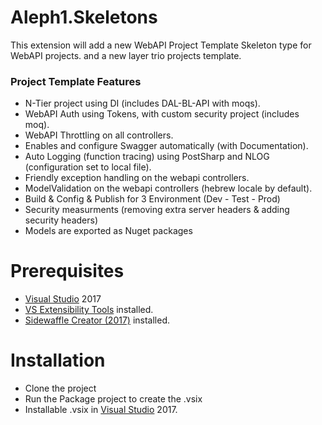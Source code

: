 # Aleph1.Skeletons
This extension will add a new WebAPI Project Template Skeleton type for WebAPI projects.
and a new layer trio projects template.

### Project Template Features
* N-Tier project using DI (includes DAL-BL-API with moqs).
* WebAPI Auth using Tokens, with custom security project (includes moq).
* WebAPI Throttling on all controllers.
* Enables and configure Swagger automatically (with Documentation).
* Auto Logging (function tracing) using PostSharp and NLOG (configuration set to local file).
* Friendly exception handling on the webapi controllers.
* ModelValidation on the webapi controllers (hebrew locale by default).
* Build & Config & Publish for 3 Environment (Dev - Test - Prod)
* Security measurments (removing extra server headers & adding security headers)
* Models are exported as Nuget packages

# Prerequisites
* [Visual Studio](https://www.visualstudio.com/) 2017
* [VS Extensibility Tools](https://marketplace.visualstudio.com/items?itemName=MadsKristensen.ExtensibilityTools) installed.
* [Sidewaffle Creator (2017)](https://marketplace.visualstudio.com/items?itemName=Sayed-Ibrahim-Hashimi.SidewaffleCreator2017) installed.

# Installation
* Clone the project
* Run the Package project to create the .vsix
* Installable .vsix in [Visual Studio](https://www.visualstudio.com/) 2017.
